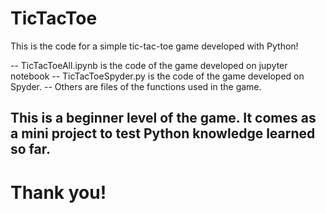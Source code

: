 # TicTacToe
This is the code for a simple tic-tac-toe game developed with Python!

-- TicTacToeAll.ipynb is the code of the game developed on jupyter notebook
-- TicTacToeSpyder.py is the code of the game developed on Spyder.
-- Others are files of the functions used in the game.

## This is a beginner level of the game. It comes as a mini project to test Python knowledge learned so far.

# Thank you!

